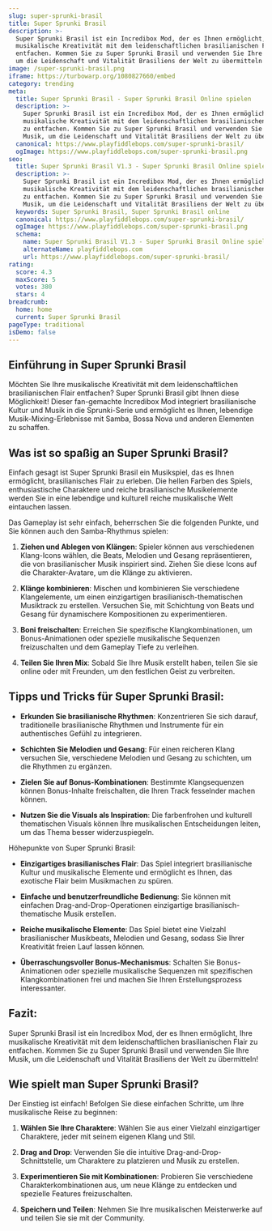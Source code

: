 ```yaml
---
slug: super-sprunki-brasil
title: Super Sprunki Brasil
description: >-
  Super Sprunki Brasil ist ein Incredibox Mod, der es Ihnen ermöglicht, Ihre
  musikalische Kreativität mit dem leidenschaftlichen brasilianischen Flair zu
  entfachen. Kommen Sie zu Super Sprunki Brasil und verwenden Sie Ihre Musik,
  um die Leidenschaft und Vitalität Brasiliens der Welt zu übermitteln!
image: /super-sprunki-brasil.png
iframe: https://turbowarp.org/1080827660/embed
category: trending
meta:
  title: Super Sprunki Brasil - Super Sprunki Brasil Online spielen
  description: >-
    Super Sprunki Brasil ist ein Incredibox Mod, der es Ihnen ermöglicht, Ihre
    musikalische Kreativität mit dem leidenschaftlichen brasilianischen Flair
    zu entfachen. Kommen Sie zu Super Sprunki Brasil und verwenden Sie Ihre
    Musik, um die Leidenschaft und Vitalität Brasiliens der Welt zu übermitteln!
  canonical: https://www.playfiddlebops.com/super-sprunki-brasil/
  ogImage: https://www.playfiddlebops.com/super-sprunki-brasil.png
seo:
  title: Super Sprunki Brasil V1.3 - Super Sprunki Brasil Online spielen
  description: >-
    Super Sprunki Brasil ist ein Incredibox Mod, der es Ihnen ermöglicht, Ihre
    musikalische Kreativität mit dem leidenschaftlichen brasilianischen Flair
    zu entfachen. Kommen Sie zu Super Sprunki Brasil und verwenden Sie Ihre
    Musik, um die Leidenschaft und Vitalität Brasiliens der Welt zu übermitteln!
  keywords: Super Sprunki Brasil, Super Sprunki Brasil online
  canonical: https://www.playfiddlebops.com/super-sprunki-brasil/
  ogImage: https://www.playfiddlebops.com/super-sprunki-brasil.png
  schema:
    name: Super Sprunki Brasil V1.3 - Super Sprunki Brasil Online spielen
    alternateName: playfiddlebops.com
    url: https://www.playfiddlebops.com/super-sprunki-brasil/
rating:
  score: 4.3
  maxScore: 5
  votes: 380
  stars: 4
breadcrumb:
  home: home
  current: Super Sprunki Brasil
pageType: traditional
isDemo: false
---
```


## Einführung in Super Sprunki Brasil

Möchten Sie Ihre musikalische Kreativität mit dem leidenschaftlichen brasilianischen Flair entfachen? Super Sprunki Brasil gibt Ihnen diese Möglichkeit! Dieser fan-gemachte Incredibox Mod integriert brasilianische Kultur und Musik in die Sprunki-Serie und ermöglicht es Ihnen, lebendige Musik-Mixing-Erlebnisse mit Samba, Bossa Nova und anderen Elementen zu schaffen.

## Was ist so spaßig an Super Sprunki Brasil?

Einfach gesagt ist Super Sprunki Brasil ein Musikspiel, das es Ihnen ermöglicht, brasilianisches Flair zu erleben. Die hellen Farben des Spiels, enthusiastische Charaktere und reiche brasilianische Musikelemente werden Sie in eine lebendige und kulturell reiche musikalische Welt eintauchen lassen.

Das Gameplay ist sehr einfach, beherrschen Sie die folgenden Punkte, und Sie können auch den Samba-Rhythmus spielen:

1. **Ziehen und Ablegen von Klängen**: Spieler können aus verschiedenen Klang-Icons wählen, die Beats, Melodien und Gesang repräsentieren, die von brasilianischer Musik inspiriert sind. Ziehen Sie diese Icons auf die Charakter-Avatare, um die Klänge zu aktivieren.

1. **Klänge kombinieren**: Mischen und kombinieren Sie verschiedene Klangelemente, um einen einzigartigen brasilianisch-thematischen Musiktrack zu erstellen. Versuchen Sie, mit Schichtung von Beats und Gesang für dynamischere Kompositionen zu experimentieren.

1. **Boni freischalten**: Erreichen Sie spezifische Klangkombinationen, um Bonus-Animationen oder spezielle musikalische Sequenzen freizuschalten und dem Gameplay Tiefe zu verleihen.

1. **Teilen Sie Ihren Mix**: Sobald Sie Ihre Musik erstellt haben, teilen Sie sie online oder mit Freunden, um den festlichen Geist zu verbreiten.

## Tipps und Tricks für Super Sprunki Brasil:

- **Erkunden Sie brasilianische Rhythmen**: Konzentrieren Sie sich darauf, traditionelle brasilianische Rhythmen und Instrumente für ein authentisches Gefühl zu integrieren.

- **Schichten Sie Melodien und Gesang**: Für einen reicheren Klang versuchen Sie, verschiedene Melodien und Gesang zu schichten, um die Rhythmen zu ergänzen.

- **Zielen Sie auf Bonus-Kombinationen**: Bestimmte Klangsequenzen können Bonus-Inhalte freischalten, die Ihren Track fesselnder machen können.

- **Nutzen Sie die Visuals als Inspiration**: Die farbenfrohen und kulturell thematischen Visuals können Ihre musikalischen Entscheidungen leiten, um das Thema besser widerzuspiegeln.

Höhepunkte von Super Sprunki Brasil:

- **Einzigartiges brasilianisches Flair**: Das Spiel integriert brasilianische Kultur und musikalische Elemente und ermöglicht es Ihnen, das exotische Flair beim Musikmachen zu spüren.

- **Einfache und benutzerfreundliche Bedienung**: Sie können mit einfachen Drag-and-Drop-Operationen einzigartige brasilianisch-thematische Musik erstellen.

- **Reiche musikalische Elemente**: Das Spiel bietet eine Vielzahl brasilianischer Musikbeats, Melodien und Gesang, sodass Sie Ihrer Kreativität freien Lauf lassen können.

- **Überraschungsvoller Bonus-Mechanismus**: Schalten Sie Bonus-Animationen oder spezielle musikalische Sequenzen mit spezifischen Klangkombinationen frei und machen Sie Ihren Erstellungsprozess interessanter.

## Fazit:

Super Sprunki Brasil ist ein Incredibox Mod, der es Ihnen ermöglicht, Ihre musikalische Kreativität mit dem leidenschaftlichen brasilianischen Flair zu entfachen. Kommen Sie zu Super Sprunki Brasil und verwenden Sie Ihre Musik, um die Leidenschaft und Vitalität Brasiliens der Welt zu übermitteln!

## Wie spielt man Super Sprunki Brasil?

Der Einstieg ist einfach! Befolgen Sie diese einfachen Schritte, um Ihre musikalische Reise zu beginnen:

1. **Wählen Sie Ihre Charaktere**: Wählen Sie aus einer Vielzahl einzigartiger Charaktere, jeder mit seinem eigenen Klang und Stil.

1. **Drag and Drop**: Verwenden Sie die intuitive Drag-and-Drop-Schnittstelle, um Charaktere zu platzieren und Musik zu erstellen.

1. **Experimentieren Sie mit Kombinationen**: Probieren Sie verschiedene Charakterkombinationen aus, um neue Klänge zu entdecken und spezielle Features freizuschalten.

1. **Speichern und Teilen**: Nehmen Sie Ihre musikalischen Meisterwerke auf und teilen Sie sie mit der Community.